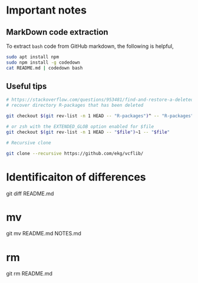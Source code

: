# Important notes

## MarkDown code extraction

To extract `bash` code from GitHub markdown, the following is helpful,

```bash
sudo apt install npm
sudo npm install -g codedown
cat README.md | codedown bash
```

## Useful tips

```bash
# https://stackoverflow.com/questions/953481/find-and-restore-a-deleted-file-in-a-git-repository
# recover directory R-packages that has been deleted

git checkout $(git rev-list -n 1 HEAD -- "R-packages")^ -- "R-packages"

# or zsh with the EXTENDED_GLOB option enabled for $file
git checkout $(git rev-list -n 1 HEAD -- "$file")~1 -- "$file"

# Recursive clone

git clone --recursive https://github.com/ekg/vcflib/
```

# Identificaiton of differences

git diff README.md

# mv

git mv README.md NOTES.md

# rm

git rm README.md
